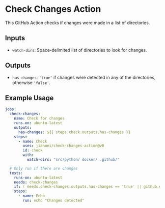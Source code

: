 # Check Changes Action

This GitHub Action checks if changes were made in a list of directories.

## Inputs

- `watch-dirs`: Space-delimited list of directories to look for changes.

## Outputs

- `has-changes`: `'true'` if changes were detected in any of the directories, otherwise `'false'`.

## Example Usage

```yaml
jobs:
  check-changes:
    name: Check for changes
    runs-on: ubuntu-latest
    outputs:
      has-changes: ${{ steps.check.outputs.has-changes }}
    steps:
      - name: Check
        uses: jiahuei/check-changes-action@v0
        id: check
        with:
          watch-dirs: "src/python/ docker/ .github/"

  # Only run if there are changes
  tests:
    runs-on: ubuntu-latest
    needs: check-changes
    if: ( needs.check-changes.outputs.has-changes == 'true' || github.event_name == 'push' )
    steps:
      - name: Echo
        run: echo "Changes detected"
```
